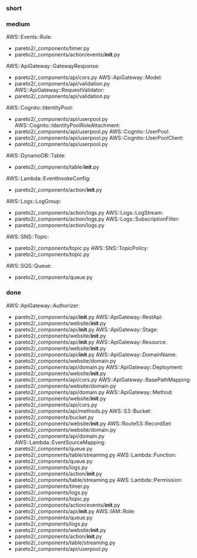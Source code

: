 ### short

### medium

AWS::Events::Rule:
- pareto2/_components/timer.py
- pareto2/_components/action/events/__init__.py

AWS::ApiGateway::GatewayResponse:
- pareto2/_components/api/cors.py
AWS::ApiGateway::Model:
- pareto2/_components/api/validation.py
AWS::ApiGateway::RequestValidator:
- pareto2/_components/api/validation.py

AWS::Cognito::IdentityPool:
- pareto2/_components/api/userpool.py
AWS::Cognito::IdentityPoolRoleAttachment:
- pareto2/_components/api/userpool.py
AWS::Cognito::UserPool:
- pareto2/_components/api/userpool.py
AWS::Cognito::UserPoolClient:
- pareto2/_components/api/userpool.py

AWS::DynamoDB::Table:
- pareto2/_components/table/__init__.py

AWS::Lambda::EventInvokeConfig:
- pareto2/_components/action/__init__.py

AWS::Logs::LogGroup:
- pareto2/_components/action/logs.py
AWS::Logs::LogStream:
- pareto2/_components/action/logs.py
AWS::Logs::SubscriptionFilter:
- pareto2/_components/action/logs.py

AWS::SNS::Topic:
- pareto2/_components/topic.py
AWS::SNS::TopicPolicy:
- pareto2/_components/topic.py

AWS::SQS::Queue:
- pareto2/_components/queue.py

### done

AWS::ApiGateway::Authorizer:
- pareto2/_components/api/__init__.py
AWS::ApiGateway::RestApi:
- pareto2/_components/website/__init__.py
- pareto2/_components/api/__init__.py
AWS::ApiGateway::Stage:
- pareto2/_components/website/__init__.py
- pareto2/_components/api/__init__.py
AWS::ApiGateway::Resource:
- pareto2/_components/website/__init__.py
- pareto2/_components/api/__init__.py
AWS::ApiGateway::DomainName:
- pareto2/_components/website/domain.py
- pareto2/_components/api/domain.py
AWS::ApiGateway::Deployment:
- pareto2/_components/website/__init__.py
- pareto2/_components/api/cors.py
AWS::ApiGateway::BasePathMapping:
- pareto2/_components/website/domain.py
- pareto2/_components/api/domain.py
AWS::ApiGateway::Method:
- pareto2/_components/website/__init__.py
- pareto2/_components/api/cors.py
- pareto2/_components/api/methods.py
AWS::S3::Bucket:
- pareto2/_components/bucket.py
- pareto2/_components/website/__init__.py
AWS::Route53::RecordSet:
- pareto2/_components/website/domain.py
- pareto2/_components/api/domain.py
AWS::Lambda::EventSourceMapping:
- pareto2/_components/queue.py
- pareto2/_components/table/streaming.py
AWS::Lambda::Function:
- pareto2/_components/queue.py
- pareto2/_components/logs.py
- pareto2/_components/action/__init__.py
- pareto2/_components/table/streaming.py
AWS::Lambda::Permission:
- pareto2/_components/timer.py
- pareto2/_components/logs.py
- pareto2/_components/topic.py
- pareto2/_components/action/events/__init__.py
- pareto2/_components/api/__init__.py
AWS::IAM::Role:
- pareto2/_components/queue.py
- pareto2/_components/logs.py
- pareto2/_components/website/__init__.py
- pareto2/_components/action/__init__.py
- pareto2/_components/table/streaming.py
- pareto2/_components/api/userpool.py
